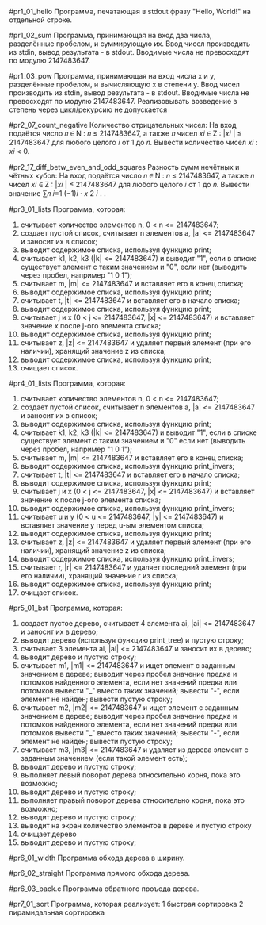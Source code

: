 #pr1_01_hello
Программа, печатающая в stdout фразу "Hello, World!" на отдельной строке.

#pr1_02_sum
Программа, принимающая на вход два числа, разделённые пробелом, и суммирующую их. Ввод чисел производить из stdin, вывод результата - в stdout. Вводимые числа не превосходят по модулю 2147483647.

#pr1_03_pow
Программа, принимающая на вход числа x и y, разделённые пробелом, и вычисляющую x в степени y. Ввод чисел производить из stdin, вывод результата - в stdout. Вводимые числа не превосходят по модулю 2147483647. Реализовывать возведение в степень через цикл/рекурсию не допускается

#pr2_07_count_negative
Количество отрицательных чисел:
На вход подаётся
число 𝑛 ∈ N : 𝑛 ≤ 2147483647, а также 𝑛 чисел 𝑥𝑖 ∈ Z : |𝑥𝑖
| ≤ 2147483647
для любого целого 𝑖 от 1 до 𝑛. Вывести количество чисел 𝑥𝑖
: 𝑥𝑖 < 0.

#pr2_17_diff_betw_even_and_odd_squares
Разность сумм нечётных и чётных кубов:
На
вход подаётся число 𝑛 ∈ N : 𝑛 ≤ 2147483647, а также 𝑛 чисел 𝑥𝑖 ∈
Z : |𝑥𝑖
| ≤ 2147483647 для любого целого 𝑖 от 1 до 𝑛. Вывести значение
∑︁𝑛
𝑖=1
(−1)𝑖
· 𝑥
2
𝑖
.
.

#pr3_01_lists 
Программа, которая:
1.	считывает количество элементов n, 0 < n <= 2147483647;
2.	создает пустой список, считывает n элементов a, |a| <= 2147483647 и заносит их в список;
3.	выводит содержимое списка, используя функцию print;
4.	считывает k1, k2, k3 (|k| <= 2147483647) и выводит "1", если в списке существует элемент с таким значением и "0", если нет (выводить через пробел, например "1 0 1");
5.	считывает m, |m| <= 2147483647 и вставляет его в конец списка;
6.	выводит содержимое списка, используя функцию print;
7.	считывает t, |t| <= 2147483647 и вставляет его в начало списка;
8.	выводит содержимое списка, используя функцию print;
9.	считывает j и x (0 < j <= 2147483647, |x| <= 2147483647) и вставляет значение x после j-ого элемента списка;
10.	выводит содержимое списка, используя функцию print;
11.	считывает z, |z| <= 2147483647 и удаляет первый элемент (при его наличии), хранящий значение z из списка;
12.	выводит содержимое списка, используя функцию print;
13.	очищает список.

#pr4_01_lists
Программа, которая:
1.	считывает количество элементов n, 0 < n <= 2147483647;
2.	создает пустой список, считывает n элементов a, |a| <= 2147483647 и заносит их в список;
3.	выводит содержимое списка, используя функцию print;
4.	считывает k1, k2, k3 (|k| <= 2147483647) и выводит "1", если в списке существует элемент с таким значением и "0" если нет (выводить через пробел, например "1 0 1");
5.	считывает m, |m| <= 2147483647 и вставляет его в конец списка;
6.	выводит содержимое списка, используя функцию print_invers;
7.	считывает t, |t| <= 2147483647 и вставляет его в начало списка;
8.	выводит содержимое списка, используя функцию print;
9.	считывает j и x (0 < j <= 2147483647, |x| <= 2147483647) и вставляет значение x после j-ого элемента списка;
10.	выводит содержимое списка, используя функцию print_invers;
11.	считывает u и y (0 < u <= 2147483647, |y| <= 2147483647) и вставляет значение y перед u-ым элементом списка;
12.	выводит содержимое списка, используя функцию print;
13.	считывает z, |z| <= 2147483647 и удаляет первый элемент (при его наличии), хранящий значение z из списка;
14.	выводит содержимое списка, используя функцию print_invers;
15.	считывает r, |r| <= 2147483647 и удаляет последний элемент (при его наличии), хранящий значение r из списка;
16.	выводит содержимое списка, используя функцию print;
17.	очищает список.

#pr5_01_bst
Программа, которая:
1.	создает пустое дерево, считывает 4 элемента ai, |ai| <= 2147483647 и заносит их в дерево;
2.	выводит дерево (используя функцию print_tree) и пустую строку;
3.	считывает 3 элемента ai, |ai| <= 2147483647 и заносит их в дерево;
4.	выводит дерево и пустую строку;
5.	считывает m1, |m1| <= 2147483647 и ищет элемент с заданным значением в дереве; выводит через пробел значение предка и потомков найденного элемента, если нет значений предка или потомков вывести "_" вместо таких значений; вывести "-", если элемент не найден; вывести пустую строку;
6.	считывает m2, |m2| <= 2147483647 и ищет элемент с заданным значением в дереве; выводит через пробел значение предка и потомков найденного элемента, если нет значений предка или потомков вывести "_" вместо таких значений; вывести "-", если элемент не найден; вывести пустую строку;
7.	считывает m3, |m3| <= 2147483647 и удаляет из дерева элемент с заданным значением (если такой элемент есть);
8.	выводит дерево и пустую строку;
9.	выполняет левый поворот дерева относительно корня, пока это возможно;
10.	выводит дерево и пустую строку;
11.	выполняет правый поворот дерева относительно корня, пока это возможно;
12.	выводит дерево и пустую строку;
13.	выводит на экран количество элементов в дереве и пустую строку
14.	очищает дерево
15.	выводит дерево и пустую строку;

#pr6_01_width
Программа обхода дерева в ширину.

#pr6_02_straight
Программа прямого обхода дерева.

#pr6_03_back.c
Программа обратного проъода дерева.

#pr7_01_sort
Программа, которая реализует:
1 быстрая сортировка
2 пирамидальная сортировка
